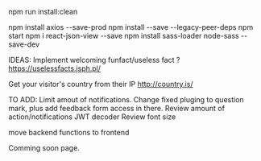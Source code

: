 npm run install:clean

npm install axios --save-prod
npm install --save --legacy-peer-deps
npm start
npm i react-json-view --save
npm install sass-loader node-sass --save-dev

IDEAS:
Implement welcoming funfact/useless fact ? https://uselessfacts.jsph.pl/

Get your visitor's country from their IP http://country.is/



TO ADD:
Limit amout of notifications.
Change fixed pluging to question mark, plus add feedback form access in there.
Review amount of action/notifications JWT decoder
Review font size

move backend functions to frontend

Comming soon page.